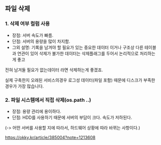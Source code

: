 
## 파일 삭제 

### 1. 삭제 여부 컬럼 사용 
- 장점: 서버 속도가 빠름. 
- 단점: 서버의 용량을 많이 차지함.
- 그외 설명:
 기록을 남겨야 할 필요가 있는 중요한 데이터 이거나 구조상 다른 테이블과 연관이 있어 삭제가 불가한 데이터는 삭제플래그를 두어서 논리적으로 처리하는게 좋고

전혀 남겨둘 필요가 없는데이터 라면 삭제하는게 좋겠죠.

실제 구축한지 오래된 서비스의경우 로그성 데이터(파일 포함) 때문에 디스크가 부족한 경우가 가장 많습니다.

### 2. 파일 시스템에서 직접 삭제(os.path ..)
- 장점: 용량 관리에 용이하다.
- 단점: HDD를 사용하기 때문에 서버의 부담이 크다. 속도가 저하된다.

(-> 어떤 서버를 사용할 지에 따라서, 하드웨어 상황에 따라 바뀌는 사항이다.)


https://okky.kr/article/385004?note=1213608

